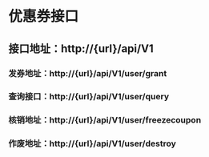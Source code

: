 # 优惠券接口

## 接口地址：http://{url}/api/V1

### 发券地址：http://{url}/api/V1/user/grant

### 查询接口：http://{url}/api/V1/user/query

### 核销地址：http://{url}/api/V1/user/freezecoupon

### 作废地址：http://{url}/api/V1/user/destroy